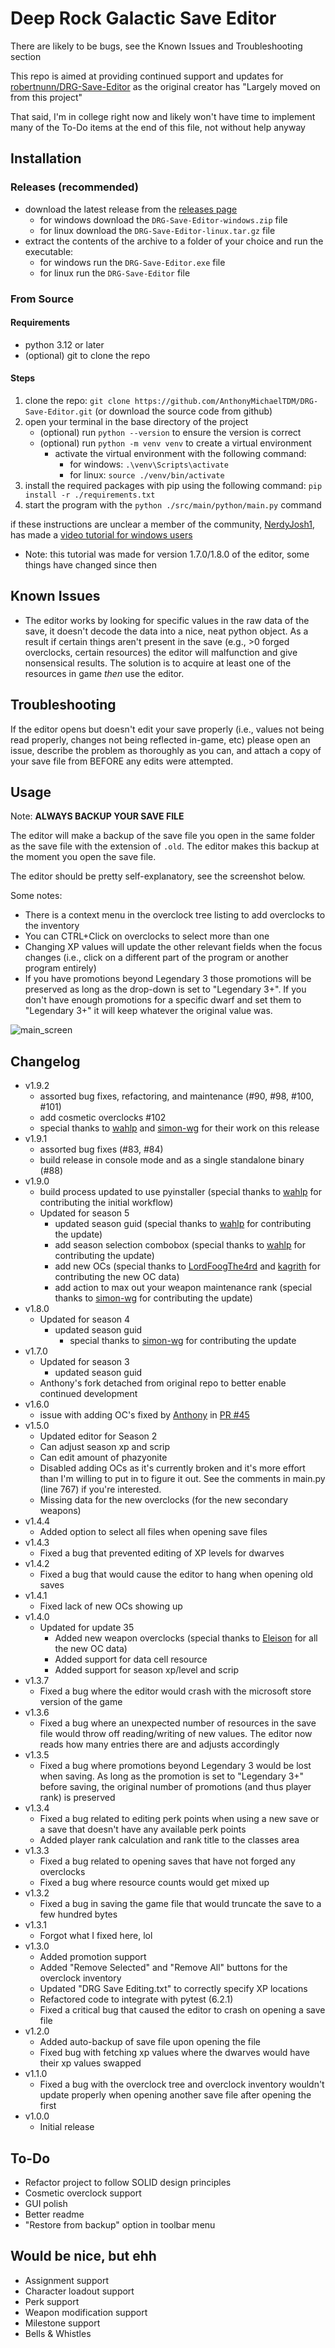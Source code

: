 # Deep Rock Galactic Save Editor

There are likely to be bugs, see the Known Issues and Troubleshooting section

This repo is aimed at providing continued support and updates for [robertnunn/DRG-Save-Editor](https://github.com/robertnunn/DRG-Save-Editor) as the original creator has "Largely moved on from this project"

That said, I'm in college right now and likely won't have time to implement many of the To-Do items at the end of this file, not without help anyway

## Installation

### Releases (recommended)

- download the latest release from the [releases page](https://github.com/AnthonyMichaelTDM/DRG-Save-Editor/releases)
  - for windows download the `DRG-Save-Editor-windows.zip` file
  - for linux download the `DRG-Save-Editor-linux.tar.gz` file
- extract the contents of the archive to a folder of your choice and run the executable:
  - for windows run the `DRG-Save-Editor.exe` file
  - for linux run the `DRG-Save-Editor` file

### From Source

#### Requirements

- python 3.12 or later
- (optional) git to clone the repo

#### Steps

1. clone the repo: `git clone https://github.com/AnthonyMichaelTDM/DRG-Save-Editor.git` (or download the source code from github)
2. open your terminal in the base directory of the project
   - (optional) run `python --version` to ensure the version is correct
   - (optional) run `python -m venv venv` to create a virtual environment
     - activate the virtual environment with the following command:
       - for windows: `.\venv\Scripts\activate`
       - for linux: `source ./venv/bin/activate`
3. install the required packages with pip using the following command: `pip install -r ./requirements.txt`
4. start the program with the `python ./src/main/python/main.py` command

if these instructions are unclear a member of the community, [NerdyJosh1](https://github.com/NerdyJosh1), has made a [video tutorial for windows users](https://www.youtube.com/watch?v=2h2-nZ2ptRo&ab_channel=NerdyJosh)

- Note: this tutorial was made for version 1.7.0/1.8.0 of the editor, some things have changed since then

## Known Issues

- The editor works by looking for specific values in the raw data of the save, it doesn't decode the data into a nice, neat python object. As a result if certain things aren't present in the save (e.g., >0 forged overclocks, certain resources) the editor will malfunction and give nonsensical results. The solution is to acquire at least one of the resources in game _then_ use the editor.

## Troubleshooting

If the editor opens but doesn't edit your save properly (i.e., values not being read properly, changes not being reflected in-game, etc) please open an issue, describe the problem as thoroughly as you can, and attach a copy of your save file from BEFORE any edits were attempted.

## Usage

Note: **ALWAYS BACKUP YOUR SAVE FILE**

The editor will make a backup of the save file you open in the same folder as the save file with the extension of `.old`. The editor makes this backup at the moment you open the save file.

The editor should be pretty self-explanatory, see the screenshot below.

Some notes:

- There is a context menu in the overclock tree listing to add overclocks to the inventory
- You can CTRL+Click on overclocks to select more than one
- Changing XP values will update the other relevant fields when the focus changes (i.e., click on a different part of the program or another program entirely)
- If you have promotions beyond Legendary 3 those promotions will be preserved as long as the drop-down is set to "Legendary 3+". If you don't have enough promotions for a specific dwarf and set them to "Legendary 3+" it will keep whatever the original value was.

![main_screen](sshot.png)

## Changelog

- v1.9.2
  - assorted bug fixes, refactoring, and maintenance (#90, #98, #100, #101)
  - add cosmetic overclocks #102
  - special thanks to [wahlp](https://github.com/wahlp) and [simon-wg](https://github.com/simon-wg) for their work on this release
- v1.9.1
  - assorted bug fixes (#83, #84)
  - build release in console mode and as a single standalone binary (#88)
- v1.9.0
  - build process updated to use pyinstaller (special thanks to [wahlp](https://github.com/wahlp) for contributing the initial workflow)
  - Updated for season 5
    - updated season guid (special thanks to [wahlp](https://github.com/wahlp) for contributing the update)
    - add season selection combobox (special thanks to [wahlp](https://github.com/wahlp) for contributing the update)
    - add new OCs (special thanks to [LordFoogThe4rd](https://github.com/LordFoogThe4rd) and [kagrith](https://github.com/kagrith) for contributing the new OC data)
    - add action to max out your weapon maintenance rank (special thanks to [simon-wg](https://github.com/simon-wg) for contributing the update)
- v1.8.0
  - Updated for season 4
    - updated season guid
      - special thanks to [simon-wg](https://github.com/simon-wg) for contributing the update
- v1.7.0
  - Updated for season 3
    - updated season guid
  - Anthony's fork detached from original repo to better enable continued development
- v1.6.0
  - issue with adding OC's fixed by [Anthony](https://github.com/AnthonyMichaelTDM) in [PR #45](https://github.com/robertnunn/DRG-Save-Editor/pull/45)
- v1.5.0
  - Updated editor for Season 2
  - Can adjust season xp and scrip
  - Can edit amount of phazyonite
  - Disabled adding OCs as it's currently broken and it's more effort than I'm willing to put in to figure it out. See the comments in main.py (line 767) if you're interested.
  - Missing data for the new overclocks (for the new secondary weapons)
- v1.4.4
  - Added option to select all files when opening save files
- v1.4.3
  - Fixed a bug that prevented editing of XP levels for dwarves
- v1.4.2
  - Fixed a bug that would cause the editor to hang when opening old saves
- v1.4.1
  - Fixed lack of new OCs showing up
- v1.4.0
  - Updated for update 35
    - Added new weapon overclocks (special thanks to [Eleison](https://github.com/Eleison) for all the new OC data)
    - Added support for data cell resource
    - Added support for season xp/level and scrip
- v1.3.7
  - Fixed a bug where the editor would crash with the microsoft store version of the game
- v1.3.6
  - Fixed a bug where an unexpected number of resources in the save file would throw off reading/writing of new values. The editor now reads how many entries there are and adjusts accordingly
- v1.3.5
  - Fixed a bug where promotions beyond Legendary 3 would be lost when saving. As long as the promotion is set to "Legendary 3+" before saving, the original number of promotions (and thus player rank) is preserved
- v1.3.4
  - Fixed a bug related to editing perk points when using a new save or a save that doesn't have any available perk points
  - Added player rank calculation and rank title to the classes area
- v1.3.3
  - Fixed a bug related to opening saves that have not forged any overclocks
  - Fixed a bug where resource counts would get mixed up
- v1.3.2
  - Fixed a bug in saving the game file that would truncate the save to a few hundred bytes
- v1.3.1
  - Forgot what I fixed here, lol
- v1.3.0
  - Added promotion support
  - Added "Remove Selected" and "Remove All" buttons for the overclock inventory
  - Updated "DRG Save Editing.txt" to correctly specify XP locations
  - Refactored code to integrate with pytest (6.2.1)
  - Fixed a critical bug that caused the editor to crash on opening a save file
- v1.2.0
  - Added auto-backup of save file upon opening the file
  - Fixed bug with fetching xp values where the dwarves would have their xp values swapped
- v1.1.0
  - Fixed a bug with the overclock tree and overclock inventory wouldn't update properly when opening another save file after opening the first
- v1.0.0
  - Initial release

## To-Do

- Refactor project to follow SOLID design principles
- Cosmetic overclock support
- GUI polish
- Better readme
- "Restore from backup" option in toolbar menu

## Would be nice, but ehh

- Assignment support
- Character loadout support
- Perk support
- Weapon modification support
- Milestone support
- Bells & Whistles
